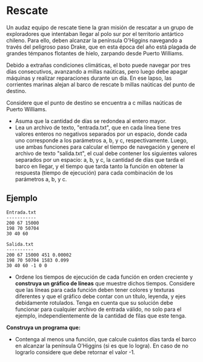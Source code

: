 # Rescate

Un audaz equipo de rescate tiene la gran misión de rescatar a un grupo
de exploradores que intentaban llegar al polo sur por el territorio
antártico chileno. Para ello, deben alcanzar la península O'Higgins
navegando a través del peligroso paso Drake, que en esta época del año
está plagada de grandes témpanos flotantes de hielo, zarpando desde
Puerto Williams.

Debido a extrañas condiciones climáticas, el boto puede navegar por
tres días consecutivos, avanzando a millas naúticas, pero luego debe
apagar máquinas y realizar reparaciones durante un día. En ese lapso,
las corrientes marinas alejan al barco de rescate b millas naúticas
del punto de destino.

Considere que el punto de destino se encuentra a c millas naúticas de
Puerto Williams.

- Asuma que la cantidad de días se redondea al entero mayor.
- Lea un archivo de texto, "entrada.txt", que en cada línea tiene
  tres valores enteros no negativos separados por un espacio, donde
  cada uno corresponde a los parámetros a, b, y c, respectivamente.
  Luego, use ambas funciones para calcular el tiempo de navegación y
  genere el archivo de texto "salida.txt", el cual debe contener los
  siguientes valores separados por un espacio: a, b, y c, la cantidad
  de días que tarda el barco en llegar, y el tiempo que tarda tanto la
  función en obtener la respuesta (tiempo de ejecución) para cada
  combinación de los parámetros a, b, y c.

##  Ejemplo

    Entrada.txt
    -----------
    200 67 15000
    198 70 50704
    30 40 60

    Salida.txt
    ----------
    200 67 15000 451 0.00002
    198 70 50704 1583 0.099
    30 40 60 -1 0 0

- Ordene los tiempos de ejecución de cada función en orden creciente
  y **construya un gráfico de líneas** que muestre dichos tiempos.
  Considere que las líneas para cada función deben tener colores y
  texturas diferentes y que el gráfico debe contar con un título,
  leyenda, y ejes debidamente rotulados. Tenga en cuenta que su
  solución debe funcionar para cualquier archivo de entrada válido,
  no solo para el ejemplo, independientemente de la cantidad de filas
  que este tenga.

**Construya un programa que:**

- Contenga al menos una función, que calcule cuántos días tarda el
  barco en alcanzar la península O'Higgins (si es que lo logra). En
  caso de no lograrlo considere que debe retornar el valor -1.
